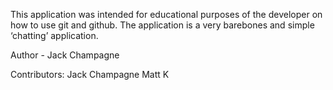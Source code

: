 This application was intended for educational purposes of the developer on how to use git and github. The application is a very barebones and simple ‘chatting’ application.

Author - Jack Champagne

Contributors:
Jack Champagne
Matt K